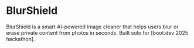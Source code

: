 # BlurShield
BlurShield is a smart AI-powered image cleaner that helps users blur or erase private content from photos in seconds. Built solo for [boot.dev 2025 hackathon].
